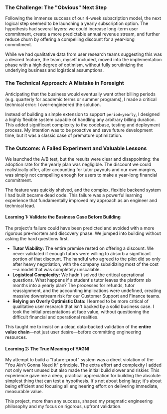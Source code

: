 ### **The Challenge: The "Obvious" Next Step**

Following the immense success of our 4-week subscription model, the next logical step seemed to be launching a yearly subscription option. The hypothesis had several layers: we could increase long-term user commitment, create a more predictable annual revenue stream, and further reduce churn by offering a compelling discount for a year-long commitment.

While we had qualitative data from user research teams suggesting this was a desired feature, the team, myself included, moved into the implementation phase with a high degree of optimism, without fully scrutinizing the underlying business and logistical assumptions.

### **The Technical Approach: A Mistake in Foresight**

Anticipating that the business would eventually want other billing periods (e.g. quarterly for academic terms or summer programs), I made a critical technical error: I over-engineered the solution.

Instead of building a simple extension to support `period=yearly`, I designed a highly flexible system capable of handling any arbitrary billing duration. This added significant complexity to the codebase, testing and deployment process. My intention was to be proactive and save future development time, but it was a classic case of premature optimization.

### **The Outcome: A Failed Experiment and Valuable Lessons**

We launched the A/B test, but the results were clear and disappointing: the adoption rate for the yearly plan was negligible. The discount we could realistically offer, after accounting for tutor payouts and our own margins, was simply not compelling enough for users to make a year-long financial commitment.

The feature was quickly shelved, and the complex, flexible backend system I had built became dead code. This failure was a powerful learning experience that fundamentally improved my approach as an engineer and technical lead.

#### **Learning 1: Validate the Business Case Before Building**
The project's failure could have been predicted and avoided with a more rigorous pre-mortem and discovery phase. We jumped into building without asking the hard questions first.
*   **Tutor Viability:** The entire premise rested on offering a discount. We never validated if enough tutors were willing to absorb a significant portion of that discount. The handful who agreed to the pilot did so only after heavy negotiation, with the company subsidizing most of the cost—a model that was completely unscalable.
*   **Logistical Complexity:** We hadn't solved the critical operational questions. What happens if a student's tutor leaves the platform six months into a yearly plan? The processes for refunds, tutor reassignment, and the accounting implications were undefined, creating massive downstream risk for our Customer Support and Finance teams.
*   **Relying on Overly Optimistic Data:** I learned to be more critical of qualitative user research that isn't backed by a solid business case. I took the initial presentations at face value, without questioning the difficult financial and operational realities.

This taught me to insist on a clear, data-backed validation of the **entire value chain**—not just user desire—before committing engineering resources.

#### **Learning 2: The True Meaning of YAGNI**
My attempt to build a "future-proof" system was a direct violation of the "You Ain't Gonna Need It" principle. The extra effort and complexity I added not only went unused but also made the initial build slower and riskier. This experience gave me a deep, practical appreciation for building the absolute simplest thing that can test a hypothesis. It's not about being lazy; it's about being efficient and focusing all engineering effort on delivering immediate, measurable value.

This project, more than any success, shaped my pragmatic engineering philosophy and my focus on rigorous, upfront validation.
